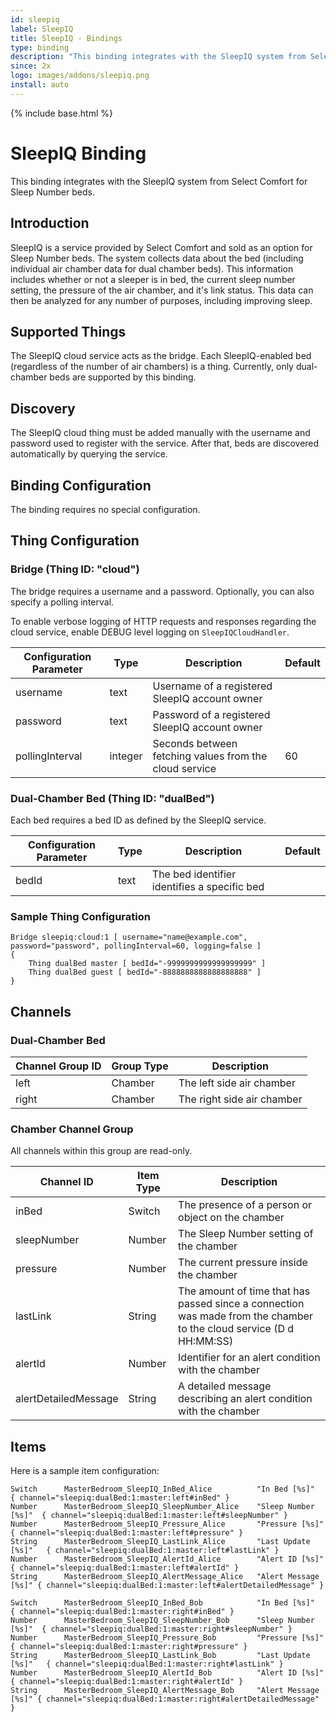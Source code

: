 ```yaml
---
id: sleepiq
label: SleepIQ
title: SleepIQ - Bindings
type: binding
description: "This binding integrates with the SleepIQ system from Select Comfort for Sleep Number beds."
since: 2x
logo: images/addons/sleepiq.png
install: auto
---
```


<!-- Attention authors: Do not edit directly. Please add your changes to the appropriate source repository -->

{% include base.html %}

# SleepIQ Binding

This binding integrates with the SleepIQ system from Select Comfort for Sleep Number beds.

## Introduction

SleepIQ is a service provided by Select Comfort and sold as an option for Sleep Number beds. The system collects data about the bed (including individual air chamber data for dual chamber beds). This information includes whether or not a sleeper is in bed, the current sleep number setting, the pressure of the air chamber, and it's link status. This data can then be analyzed for any number of purposes, including improving sleep.

## Supported Things

The SleepIQ cloud service acts as the bridge. Each SleepIQ-enabled bed (regardless of the number of air chambers) is a thing. Currently, only dual-chamber beds are supported by this binding.

## Discovery

The SleepIQ cloud thing must be added manually with the username and password used to register with the service. After that, beds are discovered automatically by querying the service.

## Binding Configuration

The binding requires no special configuration.

## Thing Configuration

### Bridge (Thing ID: "cloud")

The bridge requires a username and a password. Optionally, you can also specify a polling interval.

To enable verbose logging of HTTP requests and responses regarding the cloud service, enable DEBUG level logging on ```SleepIQCloudHandler```.

| Configuration Parameter | Type    | Description                                            | Default |
|-------------------------|---------|--------------------------------------------------------|---------|
| username                | text    | Username of a registered SleepIQ account owner         |         |
| password                | text    | Password of a registered SleepIQ account owner         |         |
| pollingInterval         | integer | Seconds between fetching values from the cloud service | 60      |

### Dual-Chamber Bed (Thing ID: "dualBed")

Each bed requires a bed ID as defined by the SleepIQ service.

| Configuration Parameter | Type    | Description                                  | Default |
|-------------------------|---------|----------------------------------------------|---------|
| bedId                   | text    | The bed identifier identifies a specific bed |         |

### Sample Thing Configuration

```
Bridge sleepiq:cloud:1 [ username="name@example.com", password="password", pollingInterval=60, logging=false ]
{
    Thing dualBed master [ bedId="-9999999999999999999" ]
    Thing dualBed guest [ bedId="-8888888888888888888" ] 
}
```

## Channels

### Dual-Chamber Bed

| Channel Group ID | Group Type | Description                |
|------------------|------------|----------------------------|
| left             | Chamber    | The left side air chamber  |
| right            | Chamber    | The right side air chamber |

### Chamber Channel Group

All channels within this group are read-only.

| Channel ID           | Item Type | Description                                                                                                         |
|----------------------|-----------|---------------------------------------------------------------------------------------------------------------------|
| inBed                | Switch    | The presence of a person or object on the chamber                                                                   |
| sleepNumber          | Number    | The Sleep Number setting of the chamber                                                                             |
| pressure             | Number    | The current pressure inside the chamber                                                                             |
| lastLink             | String    | The amount of time that has passed since a connection was made from the chamber to the cloud service (D d HH:MM:SS) |
| alertId              | Number    | Identifier for an alert condition with the chamber                                                                  |
| alertDetailedMessage | String    | A detailed message describing an alert condition with the chamber                                                   |

## Items

Here is a sample item configuration:

```
Switch      MasterBedroom_SleepIQ_InBed_Alice          "In Bed [%s]"        { channel="sleepiq:dualBed:1:master:left#inBed" }
Number      MasterBedroom_SleepIQ_SleepNumber_Alice    "Sleep Number [%s]"  { channel="sleepiq:dualBed:1:master:left#sleepNumber" }
Number      MasterBedroom_SleepIQ_Pressure_Alice       "Pressure [%s]"      { channel="sleepiq:dualBed:1:master:left#pressure" }
String      MasterBedroom_SleepIQ_LastLink_Alice       "Last Update [%s]"   { channel="sleepiq:dualBed:1:master:left#lastLink" }
Number      MasterBedroom_SleepIQ_AlertId_Alice        "Alert ID [%s]"      { channel="sleepiq:dualBed:1:master:left#alertId" }
String      MasterBedroom_SleepIQ_AlertMessage_Alice   "Alert Message [%s]" { channel="sleepiq:dualBed:1:master:left#alertDetailedMessage" }

Switch      MasterBedroom_SleepIQ_InBed_Bob            "In Bed [%s]"        { channel="sleepiq:dualBed:1:master:right#inBed" }
Number      MasterBedroom_SleepIQ_SleepNumber_Bob      "Sleep Number [%s]"  { channel="sleepiq:dualBed:1:master:right#sleepNumber" }
Number      MasterBedroom_SleepIQ_Pressure_Bob         "Pressure [%s]"      { channel="sleepiq:dualBed:1:master:right#pressure" }
String      MasterBedroom_SleepIQ_LastLink_Bob         "Last Update [%s]"   { channel="sleepiq:dualBed:1:master:right#lastLink" }
Number      MasterBedroom_SleepIQ_AlertId_Bob          "Alert ID [%s]"      { channel="sleepiq:dualBed:1:master:right#alertId" }
String      MasterBedroom_SleepIQ_AlertMessage_Bob     "Alert Message [%s]" { channel="sleepiq:dualBed:1:master:right#alertDetailedMessage" }
```
